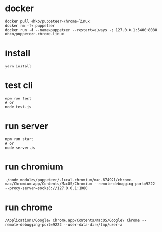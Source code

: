# docker
```
docker pull ohko/puppeteer-chrome-linux
docker rm -fv puppeteer
docker run -d --name=puppeteer --restart=always -p 127.0.0.1:5400:8080 ohko/puppeteer-chrome-linux
```

# install
```
yarn install
```

# test cli
```
npm run test
# or
node test.js
```

# run server
```
npm run start
# or
node server.js
```

# run chromium
```
./node_modules/puppeteer/.local-chromium/mac-674921/chrome-mac/Chromium.app/Contents/MacOS/Chromium --remote-debugging-port=9222 --proxy-server=socks5://127.0.0.1:1080
```

# run chrome
```
/Applications/Google\ Chrome.app/Contents/MacOS/Google\ Chrome --remote-debugging-port=9222 --user-data-dir=/tmp/user-a
```